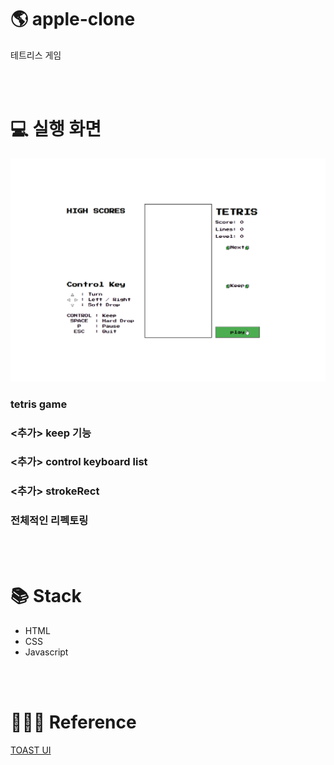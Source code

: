 # 🌎 apple-clone

테트리스 게임

<br><br>

# 💻 실행 화면
![Alt Text](https://github.com/ssoonD/tetris/blob/main/gif/tetris.gif)
<br>
### tetris game 
### <추가> keep 기능
### <추가> control keyboard list
### <추가> strokeRect
### 전체적인 리펙토링

<br><br>

# 📚 Stack
- HTML
- CSS
- Javascript    

<br><br>

# 👩🏻‍🏫 Reference
[TOAST UI](https://ui.toast.com/weekly-pick/ko_20191216)
